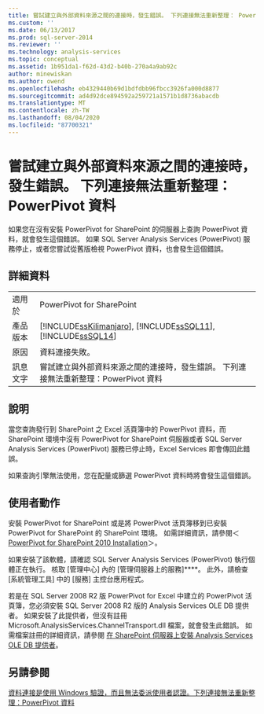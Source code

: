 ```yaml
---
title: 嘗試建立與外部資料來源之間的連接時，發生錯誤。 下列連接無法重新整理： PowerPivot 資料 |Microsoft Docs
ms.custom: ''
ms.date: 06/13/2017
ms.prod: sql-server-2014
ms.reviewer: ''
ms.technology: analysis-services
ms.topic: conceptual
ms.assetid: 1b951da1-f62d-43d2-b40b-270a4a9ab92c
author: minewiskan
ms.author: owend
ms.openlocfilehash: eb4329440b69d1bdfdbb96fbcc3926fa000d8877
ms.sourcegitcommit: ad4d92dce894592a259721a1571b1d8736abacdb
ms.translationtype: MT
ms.contentlocale: zh-TW
ms.lasthandoff: 08/04/2020
ms.locfileid: "87700321"
---
```

# <a name="an-error-occurred-during-an-attempt-to-establish-a-connection-to-the-external-data-source-the-following-connections-failed-to-refresh-powerpivot-data"></a>嘗試建立與外部資料來源之間的連接時，發生錯誤。 下列連接無法重新整理：PowerPivot 資料
  如果您在沒有安裝 PowerPivot for SharePoint 的伺服器上查詢 PowerPivot 資料，就會發生這個錯誤。 如果 SQL Server Analysis Services (PowerPivot) 服務停止，或者您嘗試從舊版檢視 PowerPivot 資料，也會發生這個錯誤。  
  
## <a name="details"></a>詳細資料  
  
|||  
|-|-|  
|適用於|PowerPivot for SharePoint|  
|產品版本|[!INCLUDE[ssKilimanjaro](../../includes/sskilimanjaro-md.md)], [!INCLUDE[ssSQL11](../../includes/sssql11-md.md)], [!INCLUDE[ssSQL14](../../includes/sssql14-md.md)]|  
|原因|資料連接失敗。|  
|訊息文字|嘗試建立與外部資料來源之間的連接時，發生錯誤。 下列連接無法重新整理：PowerPivot 資料|  
  
## <a name="explanation"></a>說明  
 當您查詢發行到 SharePoint 之 Excel 活頁簿中的 PowerPivot 資料，而 SharePoint 環境中沒有 PowerPivot for SharePoint 伺服器或者 SQL Server Analysis Services (PowerPivot) 服務已停止時，Excel Services 即會傳回此錯誤。  
  
 如果查詢引擎無法使用，您在配量或篩選 PowerPivot 資料時將會發生這個錯誤。  
  
## <a name="user-action"></a>使用者動作  
 安裝 PowerPivot for SharePoint 或是將 PowerPivot 活頁簿移到已安裝 PowerPivot for SharePoint 的 SharePoint 環境。 如需詳細資訊，請參閱＜ [PowerPivot for SharePoint 2010 Installation](../../sql-server/install/powerpivot-for-sharepoint-2010-installation.md)＞。  
  
 如果安裝了該軟體，請確認 SQL Server Analysis Services (PowerPivot) 執行個體正在執行。 核取 [管理中心] 內的 [管理伺服器上的服務]****。 此外，請檢查 [系統管理工具] 中的 [服務] 主控台應用程式。  
  
 若是在 SQL Server 2008 R2 版 PowerPivot for Excel 中建立的 PowerPivot 活頁簿，您必須安裝 SQL Server 2008 R2 版的 Analysis Services OLE DB 提供者。 如果安裝了此提供者，但沒有註冊 Microsoft.AnalysisServices.ChannelTransport.dll 檔案，就會發生此錯誤。 如需檔案註冊的詳細資訊，請參閱 [在 SharePoint 伺服器上安裝 Analysis Services OLE DB 提供者](../../sql-server/install/install-the-analysis-services-ole-db-provider-on-sharepoint-servers.md)。  
  
## <a name="see-also"></a>另請參閱  
 [資料連接是使用 Windows 驗證，而且無法委派使用者認證。下列連接無法重新整理：PowerPivot 資料](the-data-connection-user-could-not-be-delegated.md)  
  
  
